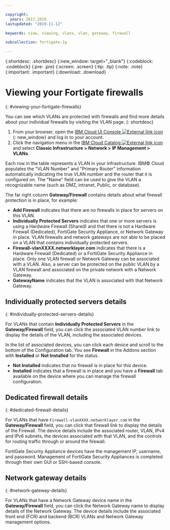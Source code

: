 ```yaml
---

copyright:
  years: 2017,2018
lastupdated: "2019-11-12"

keywords: view, viewing, vlans, vlan, gateway, firewall

subcollection: fortigate-1g

---
```


{:shortdesc: .shortdesc}
{:new_window: target="_blank"}
{:codeblock: .codeblock}
{:pre: .pre}
{:screen: .screen}
{:tip: .tip}
{:note: .note}
{:important: .important}
{:download: .download}

# Viewing your Fortigate firewalls
{: #viewing-your-fortigate-firewalls}

You can see which VLANs are protected with firewalls and find more details about your individual firewalls by visiting the VLAN page.
{: shortdesc}

1. From your browser, open the [IBM Cloud UI Console ![External link icon](../../icons/launch-glyph.svg "External link icon")](https://cloud.ibm.com/classic/security/firewalls/multivlan/provision){: new_window} and log in to your account.
2. Click the navigation menu in the [IBM Cloud Catalog ![External link icon](../../icons/launch-glyph.svg "External link icon")](https://cloud.ibm.com) and select **Classic Infrastructure > Network > IP Management > VLANs**.

Each row in the table represents a VLAN in your infrastructure. IBM© Cloud populates the "VLAN Number" and "Primary Router" information automatically indicating the true VLAN number and the router that it is configured on. The "Name" field can be used to give the VLAN a recognizable name (such as DMZ, intranet, Public, or database).

The far right column **Gateway/Firewall** contains details about what firewall protection is in place, for example:

* **Add Firewall** indicates that there are no firewalls in place for servers on this VLAN.
* **Individually Protected Servers** indicates that one or more servers is using a Hardware Firewall (Shared) and that there is not a Hardware Firewall (Dedicated), FortiGate Security Appliance, or Network Gateway in place. VLAN firewalls and network gateways are not able to be placed on a VLAN that contains individually protected servers.
* **Firewall-vlanXXXX.networklayer.com** indicates that there is a Hardware Firewall (Dedicated) or a FortiGate Security Appliance in place. Only one VLAN firewall or Network Gateway can be associated with a VLAN. Also, a server can be protected on the public VLAN by a VLAN firewall and associated on the private network with a Network Gateway.
* **GatewayName** indicates that the VLAN is associated with that Network Gateway.

## Individually protected servers details
{: #individually-protected-servers-details}

For VLANs that contain **Individually Protected Servers** in the **Gateway/Firewall** field, you can click the associated VLAN number link to display the details of the VLAN, including the associated devices.

In the list of associated devices, you can click each device and scroll to the bottom of the Configuration tab. You see **Firewall** in the Addons section with **Installed** or **Not Installed** for the status.

* **Not Installed** indicates that no firewall is in place for this device.
* **Installed** indicates that a firewall is in place and you have a **Firewall** tab available on the device where you can manage the firewall configuration.

## Dedicated firewall details
{: #dedicated-firewall-details}

For VLANs that have `Firewall-vlanXXXX.networklayer.com` in the **Gateway/Firewall** field, you can click that firewall link to display the details of the Firewall. The device details include the associated router, VLAN, IPv4 and IPv6 subnets, the devices associated with that VLAN, and the controls for routing traffic through or around the firewall.

FortiGate Security Appliance devices have the management IP, username, and password. Management of FortiGate Security Appliances is completed through their own GUI or SSH-based console.

## Network gateway details
{: #network-gateway-details}

For VLANs that have a Network Gateway device name in the **Gateway/Firewall** field, you can click the Network Gateway name to display details of the Network Gateway. The device details include the associated front end (FCR) and backend (BCR) VLANs and Network Gateway management options.
